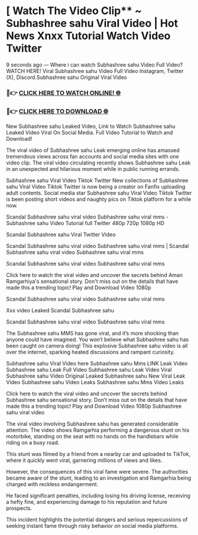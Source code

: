 # [ Watch The Video Clip** ~ Subhashree sahu Viral Video | Hot News Xnxx Tutorial Watch Video Twitter

9 seconds ago — Where i can watch Subhashree sahu Video Full Video? WATCH HERE! Viral Subhashree sahu Video Full Video Instagram, Twitter (X), Discord.Subhashree sahu Original Viral Video

### 🔴👉 [CLICK HERE TO WATCH ONLINE! 🌐](https://nioki.today/viral-leaked-video-watch-free-online/)

### 🔴👉 [CLICK HERE TO DOWNLOAD 🌐](https://nioki.today/viral-leaked-video-watch-free-online/)

New Subhashree sahu Leaked Video, Link to Watch Subhashree sahu Leaked Video Viral On Social Media. Full Video Tutorial to Watch and Download!

The viral video of Subhashree sahu Leak emerging online has amassed tremendous views across fan accounts and social media sites with one video clip. The viral video circulating recently shows Subhashree sahu Leak in an unexpected and hilarious moment while in public running errands.

Subhashree sahu Viral Video Tiktok Twitter New collections of Subhashree sahu Viral Video Tiktok Twitter is now being a creator on Fanfix uploading adult contents. Social media star Subhashree sahu Viral Video Tiktok Twitter is been posting short videos and naughty pics on Tiktok platform for a while now.

Scandal Subhashree sahu viral video Subhashree sahu viral mms - Subhashree sahu Video Tutorial full Twitter 480p 720p 1080p HD

Scandal Subhashree sahu Viral Twitter Video

Scandal Subhashree sahu viral video Subhashree sahu viral mms | Scandal Subhashree sahu viral video Subhashree sahu viral mms

Scandal Subhashree sahu viral video Subhashree sahu viral mms

Click here to watch the viral video and uncover the secrets behind Aman Ramgarhiya's sensational story. Don't miss out on the details that have made this a trending topic! Play and Download Video 1080p

Scandal Subhashree sahu viral video Subhashree sahu viral mms

Xxx video Leaked Scandal Subhashree sahu

Scandal Subhashree sahu viral video Subhashree sahu viral mms

The Subhashree sahu MMS has gone viral, and it’s more shocking than anyone could have imagined. You won’t believe what Subhashree sahu has been caught on camera doing! This explosive Subhashree sahu video is all over the internet, sparking heated discussions and rampant curiosity.

Subhashree sahu Viral Video here Subhashree sahu Mms LINK Leak Video Subhashree sahu Leak Full Video Subhashree sahu Leak Video Viral Subhashree sahu Video Original Leaked Subhashree sahu New Viral Leak Video Subhashree sahu Video Leaks Subhashree sahu Mms Video Leaks

Click here to watch the viral video and uncover the secrets behind Subhashree sahu sensational story. Don’t miss out on the details that have made this a trending topic! Play and Download Video 1080p Subhashree sahu viral video

The viral video involving Subhashree sahu has generated considerable attention. The video shows Ramgarhia performing a dangerous stunt on his motorbike, standing on the seat with no hands on the handlebars while riding on a busy road.

This stunt was filmed by a friend from a nearby car and uploaded to TikTok, where it quickly went viral, garnering millions of views and likes.

However, the consequences of this viral fame were severe. The authorities became aware of the stunt, leading to an investigation and Ramgarhia being charged with reckless endangerment.

He faced significant penalties, including losing his driving license, receiving a hefty fine, and experiencing damage to his reputation and future prospects.

This incident highlights the potential dangers and serious repercussions of seeking instant fame through risky behavior on social media platforms.
